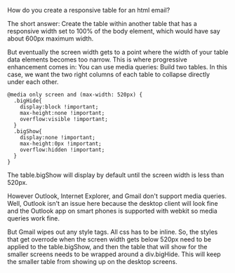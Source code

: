 How do you create a responsive table for an html email?

The short answer: Create the table within another table that has a responsive width set to 100% of the body element, which would have say about 600px maximum width.

But eventually the screen width gets to a point where the width of your table data elements becomes too narrow. This is where progressive enhancement comes in: You can use media queries: Build two tables.  In this case, we want the two right columns of each table to collapse directly under each other.

    @media only screen and (max-width: 520px) {
      .bigHide{
        display:block !important;
        max-height:none !important;
        overflow:visible !important;
      }
      .bigShow{
        display:none !important;
        max-height:0px !important;
        overflow:hidden !important;
      }
    }

The table.bigShow will display by default until the screen width is less than 520px.

However Outlook, Internet Explorer, and Gmail don't support media queries.  Well, Outlook isn't an issue here because the desktop client will look fine and the Outlook app on smart phones is supported with webkit so media queries work fine.

But Gmail wipes out any style tags.  All css has to be inline.  So, the styles that get overrode when the screen width gets below 520px need to be applied to the table.bigShow, and then the table that will show for the smaller screens needs to be wrapped around a div.bigHide.  This will keep the smaller table from showing up on the desktop screens.
